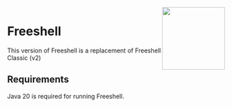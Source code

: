 <img align="right" height="145" src="https://novagoncdn.netlify.app/logo/freeshell/Freeshell%20Icon.png">

# Freeshell

This version of Freeshell is a replacement of Freeshell Classic (v2)

## Requirements
Java 20 is required for running Freeshell.
